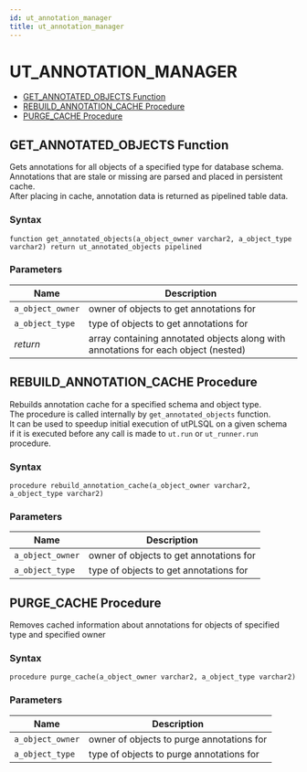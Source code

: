 ```yaml
---
id: ut_annotation_manager
title: ut_annotation_manager
---
```


# UT_ANNOTATION_MANAGER






- [GET_ANNOTATED_OBJECTS Function](#get_annotated_objects)
- [REBUILD_ANNOTATION_CACHE Procedure](#rebuild_annotation_cache)
- [PURGE_CACHE Procedure](#purge_cache)












 
## GET_ANNOTATED_OBJECTS Function<a name="get_annotated_objects"></a>


<p>
<p>Gets annotations for all objects of a specified type for database schema.<br />Annotations that are stale or missing are parsed and placed in persistent cache.<br />After placing in cache, annotation data is returned as pipelined table data.</p>
</p>

### Syntax
```plsql
function get_annotated_objects(a_object_owner varchar2, a_object_type varchar2) return ut_annotated_objects pipelined
```

### Parameters
Name | Description
--- | ---
`a_object_owner` | owner of objects to get annotations for
`a_object_type` | type of objects to get annotations for
*return* | array containing annotated objects along with annotations for each object (nested)
 
 





 
## REBUILD_ANNOTATION_CACHE Procedure<a name="rebuild_annotation_cache"></a>


<p>
<p>Rebuilds annotation cache for a specified schema and object type.<br /> The procedure is called internally by <code>get_annotated_objects</code> function.<br /> It can be used to speedup initial execution of utPLSQL on a given schema<br />  if it is executed before any call is made to <code>ut.run</code> or <code>ut_runner.run</code> procedure.</p>
</p>

### Syntax
```plsql
procedure rebuild_annotation_cache(a_object_owner varchar2, a_object_type varchar2)
```

### Parameters
Name | Description
--- | ---
`a_object_owner` | owner of objects to get annotations for
`a_object_type` | type of objects to get annotations for
 
 





 
## PURGE_CACHE Procedure<a name="purge_cache"></a>


<p>
<p>Removes cached information about annotations for objects of specified type and specified owner</p>
</p>

### Syntax
```plsql
procedure purge_cache(a_object_owner varchar2, a_object_type varchar2)
```

### Parameters
Name | Description
--- | ---
`a_object_owner` | owner of objects to purge annotations for
`a_object_type` | type of objects to purge annotations for
 
 





 
